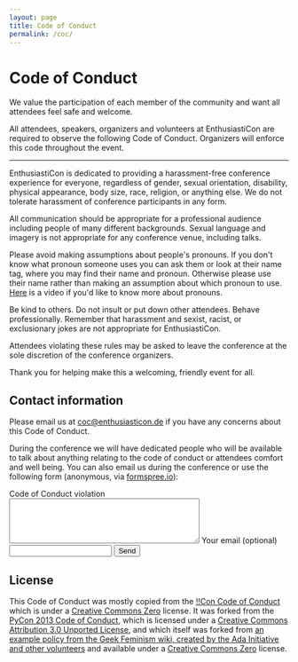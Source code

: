 ```yaml
---
layout: page
title: Code of Conduct
permalink: /coc/
---
```


<div class="pretty-links">

# Code of Conduct

We value the participation of each member of the community and want all attendees feel safe and welcome.

All attendees, speakers, organizers and volunteers at EnthusiastiCon are required to observe the following Code of Conduct. Organizers will enforce this code throughout the event.

-----------------

EnthusiastiCon is dedicated to providing a harassment-free conference experience for everyone, regardless of gender, sexual orientation, disability, physical appearance, body size, race, religion, or anything else. We do not tolerate harassment of conference participants in any form.

All communication should be appropriate for a professional audience including people of many different backgrounds. Sexual language and imagery is not appropriate for any conference venue, including talks.

Please avoid making assumptions about people's pronouns. If you don't know what pronoun someone uses you can ask them or look at their name tag, where you may find their name and pronoun.  Otherwise please use their name rather than making an assumption about which pronoun to use.  [Here](https://lgbt.umd.edu/good-practices-names-and-pronouns) is a video if you'd like to know more about pronouns.

Be kind to others. Do not insult or put down other attendees. Behave professionally. Remember that harassment and sexist, racist, or exclusionary jokes are not appropriate for EnthusiastiCon.

Attendees violating these rules may be asked to leave the conference at the sole discretion of the conference organizers.

Thank you for helping make this a welcoming, friendly event for all.

Contact information
-------------------

Please email us at [coc@enthusiasticon.de](mailto:coc@enthusiasticon.de) if you have any concerns about this Code of Conduct.

 During the conference we will have dedicated people who will be available to talk about anything relating to the code of conduct or attendees comfort and well being.  You can also email us during the conference or use the following form (anonymous, via [formspree.io](https://formspree.io)):

 <form action="https://formspree.io/coc@enthusiasticon.de" method="POST">
 <label for="code of conduct violation">Code of Conduct violation </label>
 <textarea type="text" name="code of conduct violation" rows="5" cols="40"></textarea>
 <label for="_replyto">Your email (optional) </label>
 <input type="email" name="_replyto">
 <input type="submit" value="Send">
 </form>

License
-------

This Code of Conduct was mostly copied from the [!!Con Code of Conduct](http://bangbangcon.com/conduct.html) which is under a [Creative Commons Zero](http://creativecommons.org/about/cc0) license. It was forked from the [PyCon 2013 Code of Conduct](https://us.pycon.org/2013/about/code-of-conduct/), which is licensed under a [Creative Commons Attribution 3.0 Unported License](http://creativecommons.org/licenses/by/3.0/), and which itself was forked from [an example policy from the Geek Feminism wiki, created by the Ada Initiative and other volunteers](http://geekfeminism.wikia.com/wiki/Conference_anti-harassment/Policy) and available under a [Creative Commons Zero](http://creativecommons.org/about/cc0) license.

</div>
